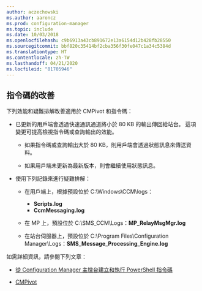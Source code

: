 ```yaml
---
author: aczechowski
ms.author: aaroncz
ms.prod: configuration-manager
ms.topic: include
ms.date: 10/03/2018
ms.openlocfilehash: c9b6913a43cb891672e13a6154d12b428fb28550
ms.sourcegitcommit: bbf820c35414bf2cba356f30fe047c1a34c5384d
ms.translationtype: HT
ms.contentlocale: zh-TW
ms.lasthandoff: 04/21/2020
ms.locfileid: "81705946"
---
```

## <a name="improvements-to-scripts"></a><a name="bkmk_scripts"></a> 指令碼的改善
<!--1358239-->

下列效能和疑難排解改善適用於 CMPivot 和指令碼：

- 已更新的用戶端會透過快速通訊通道將小於 80 KB 的輸出傳回給站台。 這項變更可提高檢視指令碼或查詢輸出的效能。  

    - 如果指令碼或查詢輸出大於 80 KB，則用戶端會透過狀態訊息來傳送資料。  

    - 如果用戶端未更新為最新版本，則會繼續使用狀態訊息。  

- 使用下列記錄來進行疑難排解：  

    - 在用戶端上，根據預設位於 C:\Windows\CCM\logs：  
        - **Scripts.log**  
        - **CcmMessaging.log**  

    - 在 MP 上，預設位於 C:\SMS_CCM\Logs：**MP_RelayMsgMgr.log**  

    - 在站台伺服器上，預設位於 C:\Program Files\Configuration Manager\Logs：**SMS_Message_Processing_Engine.log**  


如需詳細資訊，請參閱下列文章：  

- [從 Configuration Manager 主控台建立和執行 PowerShell 指令碼](../../../../apps/deploy-use/create-deploy-scripts.md)  

- [CMPivot](../../../servers/manage/cmpivot.md)  


